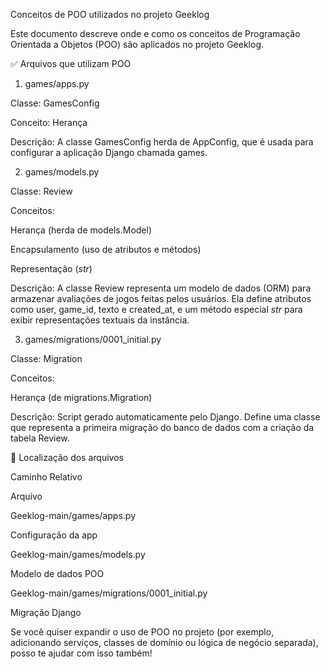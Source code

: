 Conceitos de POO utilizados no projeto Geeklog

Este documento descreve onde e como os conceitos de Programação Orientada a Objetos (POO) são aplicados no projeto Geeklog.

✅ Arquivos que utilizam POO

1. games/apps.py

Classe: GamesConfig

Conceito: Herança

Descrição: A classe GamesConfig herda de AppConfig, que é usada para configurar a aplicação Django chamada games.

2. games/models.py

Classe: Review

Conceitos:

Herança (herda de models.Model)

Encapsulamento (uso de atributos e métodos)

Representação (_str_)

Descrição: A classe Review representa um modelo de dados (ORM) para armazenar avaliações de jogos feitas pelos usuários. Ela define atributos como user, game_id, texto e created_at, e um método especial _str_ para exibir representações textuais da instância.

3. games/migrations/0001_initial.py

Classe: Migration

Conceitos:

Herança (de migrations.Migration)

Descrição: Script gerado automaticamente pelo Django. Define uma classe que representa a primeira migração do banco de dados com a criação da tabela Review.

📁 Localização dos arquivos

Caminho Relativo

Arquivo

Geeklog-main/games/apps.py

Configuração da app

Geeklog-main/games/models.py

Modelo de dados POO

Geeklog-main/games/migrations/0001_initial.py

Migração Django

Se você quiser expandir o uso de POO no projeto (por exemplo, adicionando serviços, classes de domínio ou lógica de negócio separada), posso te ajudar com isso também!
